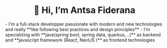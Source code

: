 <h1 style="text-align: center;"> 👋 Hi, I’m Antsa Fiderana</h1>
- I'm a full-stack developper passionate with modern and new technologies and really **like following best practices and design principles**
- I'm specializing with **java(spring boot, spring data, quarkus,...)** as backend and **javascript framework (React, NextJS )** as frontend technologies


<!---
AntsaC/AntsaC is a ✨ special ✨ repository because its `README.md` (this file) appears on your GitHub profile.
You can click the Preview link to take a look at your changes.
--->
